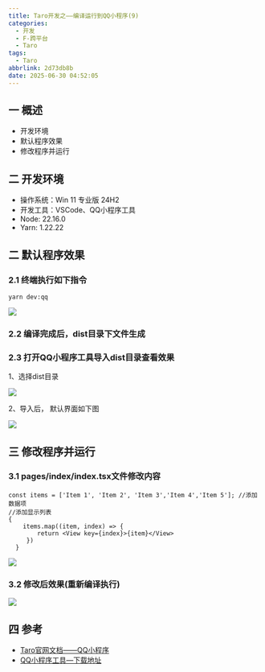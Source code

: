 ```yaml
---
title: Taro开发之——编译运行到QQ小程序(9)
categories:
  - 开发
  - F-跨平台
  - Taro
tags:
  - Taro
abbrlink: 2d73db8b
date: 2025-06-30 04:52:05
---
```

## 一 概述

* 开发环境
* 默认程序效果
* 修改程序并运行

<!--more-->

## 二 开发环境

* 操作系统：Win 11 专业版 24H2
* 开发工具：VSCode、QQ小程序工具
* Node: 22.16.0
* Yarn: 1.22.22

## 二 默认程序效果

### 2.1 终端执行如下指令

```
yarn dev:qq
```

![][1]

### 2.2 编译完成后，dist目录下文件生成

### 2.3 打开QQ小程序工具导入dist目录查看效果

1、选择dist目录

![][2]

2、导入后， 默认界面如下图

![][3]

## 三 修改程序并运行

### 3.1 pages/index/index.tsx文件修改内容

```
const items = ['Item 1', 'Item 2', 'Item 3','Item 4','Item 5']; //添加数据项
//添加显示列表
{ 
    items.map((item, index) => {
        return <View key={index}>{item}</View>
     })
  }
```

![][4]

### 3.2 修改后效果(重新编译执行)

![][5]

## 四 参考

* [Taro官网文档——QQ小程序](https://docs.taro.zone/docs/GETTING-STARTED#qq-%E5%B0%8F%E7%A8%8B%E5%BA%8F)
* [QQ小程序工具—下载地址](https://q.qq.com/wiki/tools/devtool/)



[1]:https://cdn.jsdelivr.net/gh/PGzxc/CDN/blog-taro/taro-9-qq-build-1.png
[2]:https://cdn.jsdelivr.net/gh/PGzxc/CDN/blog-taro/taro-9-qq-import-2.png
[3]:https://cdn.jsdelivr.net/gh/PGzxc/CDN/blog-taro/taro-9-qq-default-3.png
[4]:https://cdn.jsdelivr.net/gh/PGzxc/CDN/blog-taro/taro-9-qq-index-modify-4.png
[5]:https://cdn.jsdelivr.net/gh/PGzxc/CDN/blog-taro/taro-9-qq-modify-view-5.png